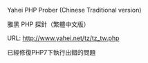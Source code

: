 Yahei PHP Prober (Chinese Traditional version)

雅黑 PHP 探針（繁體中文版）

URL: http://www.yahei.net/tz/tz_tw.php

已經修復PHP7下執行出錯的問題
